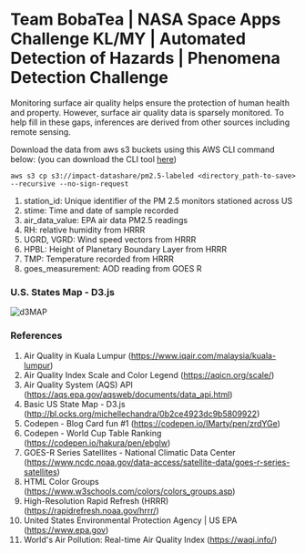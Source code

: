 # Team BobaTea | NASA Space Apps Challenge KL/MY | Automated Detection of Hazards | Phenomena Detection Challenge

Monitoring surface air quality helps ensure the protection of human health and property. However, surface air quality data is sparsely monitored. To help fill in these gaps, inferences are derived from other sources including remote sensing.

Download the data from aws s3 buckets using this AWS CLI command below: (you can download the CLI tool [here](https://awscli.amazonaws.com/AWSCLIV2.msi))  
```
aws s3 cp s3://impact-datashare/pm2.5-labeled <directory_path-to-save> --recursive --no-sign-request
```

1. station_id: Unique identifier of the PM 2.5 monitors stationed across US
2. stime: Time and date of sample recorded
3. air_data_value: EPA air data PM2.5 readings
4. RH: relative humidity from HRRR
5. UGRD, VGRD: Wind speed vectors from HRRR
6. HPBL: Height of Planetary Boundary Layer from HRRR
7. TMP: Temperature recorded from HRRR
8. goes_measurement: AOD reading from GOES R



### U.S. States Map - D3.js
![d3MAP](https://github.com/YuLiangGoh/BobaTea2020/blob/main/d3map.png)

### References
1. Air Quality in Kuala Lumpur (https://www.iqair.com/malaysia/kuala-lumpur)
2. Air Quality Index Scale and Color Legend (https://aqicn.org/scale/)
3. Air Quality System (AQS) API (https://aqs.epa.gov/aqsweb/documents/data_api.html)
4. Basic US State Map - D3.js (http://bl.ocks.org/michellechandra/0b2ce4923dc9b5809922)
5. Codepen - Blog Card fun #1 (https://codepen.io/IMarty/pen/zrdYGe)
6. Codepen - World Cup Table Ranking (https://codepen.io/hakura/pen/ebglw)
7. GOES-R Series Satellites - National Climatic Data Center (https://www.ncdc.noaa.gov/data-access/satellite-data/goes-r-series-satellites)
8. HTML Color Groups (https://www.w3schools.com/colors/colors_groups.asp)
9. High-Resolution Rapid Refresh (HRRR) (https://rapidrefresh.noaa.gov/hrrr/)
10. United States Environmental Protection Agency | US EPA (https://www.epa.gov)
11. World's Air Pollution: Real-time Air Quality Index (https://waqi.info/)
